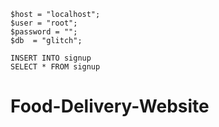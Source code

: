 

    $host = "localhost";
    $user = "root";
    $password = "";
    $db  = "glitch";

    INSERT INTO signup
    SELECT * FROM signup

# Food-Delivery-Website
